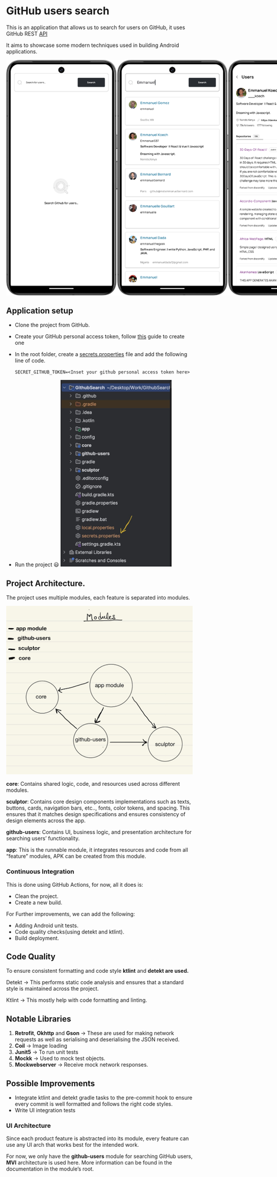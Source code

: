 # GitHub users search

This is an application that allows us to search for users on GitHub, it uses GitHub REST [API](https://docs.github.com/en/rest/search/search?apiVersion=2022-11-28#search-users) 

It aims to showcase some modern techniques used in building Android applications.

<div style="display: flex; justify-content: space-between;">
  <img src="screenshots/Screenshot_20240731_225302.png" alt="Image 1" width="300">
  <img src="screenshots/Screenshot_20240731_225506.png" alt="Image 2" width="300">
  <img src="screenshots/Screenshot_20240731_225529.png" alt="Image 3" width="300">
</div>

## Application setup

- Clone the project from GitHub.
- Create your GitHub personal access token, follow [this](https://docs.github.com/en/authentication/keeping-your-account-and-data-secure/managing-your-personal-access-tokens) guide to create one

- In the root folder, create a [secrets.properties](http://secrets.properties) file and add the following line of code.
    
    ```
    SECRET_GITHUB_TOKEN=<Inset your github personal access token here>
    ```
    
- Run the project 😃
  <img src="screenshots/Image_31-07-2024_at_23.37.jpeg" alt="Image 1" width="300">

## Project Architecture.

The project uses multiple modules, each feature is separated into modules. 

![IMG_1009.jpeg](screenshots/IMG_1009.jpeg)

**core**: Contains shared logic, code, and resources used across different modules.

**sculptor**: Contains core design components implementations such as texts, buttons, cards, navigation bars, etc.., fonts, color tokens, and spacing. This ensures that it matches design specifications and ensures consistency of design elements across the app. 

**github-users**: Contains UI, business logic, and presentation architecture for searching users’ functionality. 

**app**: This is the runnable module, it integrates resources and code from all “feature” modules, APK can be created from this module. 

### Continuous Integration

This is done using GitHub Actions, for now, all it does is: 

- Clean the project.
- Create a new build.

For Further  improvements, we can add the following: 

- Adding Android unit tests.
- Code quality checks(using detekt and ktlint).
- Build deployment.

## Code Quality

To ensure consistent formatting and code style **ktlint** and **detekt are used.**

Detekt → This performs static code analysis and ensures that a standard style is maintained across the project. 

Ktlint → This mostly help with code formatting and linting.  

## Notable Libraries

1. **Retrofit**, **Okhttp** and **Gson** → These are used for making network requests as well as serialising and deserialising the JSON received. 
2. **Coil** → Image loading 
3. **Junit5** → To run unit tests 
4. **Mockk** → Used to mock test objects. 
5. **Mockwebserver** → Receive mock network responses. 

## Possible Improvements

- Integrate ktlint and detekt gradle tasks to the pre-commit hook to ensure every commit is well formatted and follows the right code styles.
- Write UI integration tests

### UI Architecture

Since each product feature is abstracted into its module, every feature can use any UI arch that works best for the intended work. 

For now, we only have the **github-users** module for searching GitHub users, **MVI** architecture is used here. More information can be found in the documentation in the module’s root.